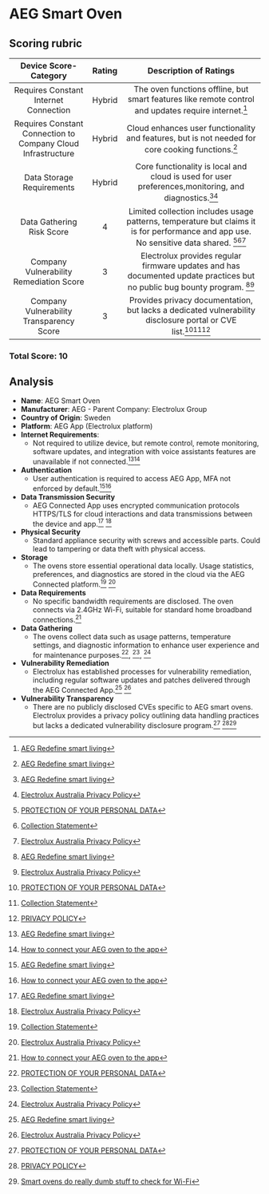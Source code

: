 # AEG Smart Oven

## Scoring rubric
| Device Score-Category |  Rating | Description of Ratings | 
| :---: | :---: | :---: | 
| Requires Constant Internet Connection | Hybrid | The oven functions offline, but smart features like remote control and updates require internet.[^1] |
| Requires Constant Connection to Company Cloud Infrastructure | Hybrid | 	Cloud enhances user functionality and features, but is not needed for core cooking functions.[^1] |
| Data Storage Requirements | Hybrid | 	Core functionality is local and cloud is used for user preferences,monitoring, and diagnostics.[^1][^7] |
| Data Gathering Risk Score | 4 | Limited collection includes usage patterns, temperature but claims it is for performance and app use.  No sensitive data shared. [^2][^3][^7] |
| Company Vulnerability Remediation Score | 3 | 	Electrolux provides regular firmware updates and has documented update practices but no public bug bounty program. [^1][^7]  |
| Company Vulnerability Transparency Score | 3 | Provides privacy documentation, but lacks a dedicated vulnerability disclosure portal or CVE list.[^2][^3][^4] | 

### Total Score: 10

## Analysis
- **Name**: AEG Smart Oven
- **Manufacturer**: AEG - Parent Company: Electrolux Group
- **Country of Origin**: Sweden
- **Platform**: AEG App (Electrolux platform)
- **Internet Requirements**:
  - Not required to utilize device, but remote control, remote monitoring, software updates, and integration with voice assistants features are unavailable if not connected.[^1][^8]
- **Authentication**
  - User authentication is required to access AEG App, MFA not enforced by default.[^1][^8]
- **Data Transmission Security**
  - AEG Connected App uses encrypted communication protocols HTTPS/TLS for cloud interactions and data transmissions between the device and app.[^1] [^7]
- **Physical Security**
  - Standard appliance security with screws and accessible parts. Could lead to tampering or data theft with physical access.
- **Storage**
  - The ovens store essential operational data locally. Usage statistics, preferences, and diagnostics are stored in the cloud via the AEG Connected platform.[^3] [^7]
- **Data Requirements**
  -  No specific bandwidth requirements are disclosed. The oven connects via 2.4GHz Wi-Fi, suitable for standard home broadband connections.[^8]
- **Data Gathering**
  - The ovens collect data such as usage patterns, temperature settings, and diagnostic information to enhance user experience and for maintenance purposes.[^2], [^3], [^7]
- **Vulnerability Remediation**
  - Electrolux has established processes for vulnerability remediation, including regular software updates and patches delivered through the AEG Connected App.[^1] [^7]
- **Vulnerability Transparency**
  - There are no publicly disclosed CVEs specific to AEG smart ovens. Electrolux provides a privacy policy outlining data handling practices but lacks a dedicated vulnerability disclosure program.[^2] [^4][^6]
 
[^1]: [AEG Redefine smart living](https://apps.apple.com/ie/app/aeg/id1599494494?)
[^2]: [PROTECTION OF YOUR PERSONAL DATA](https://www.electroluxgroup.com/privacy/en/)
[^3]: [Collection Statement](https://www.electrolux.com.au/privacy/)
[^4]: [PRIVACY POLICY](https://www.electroluxprofessional.com/au/data-privacy-statement/)
[^5]: [AEG Built-in Electric Single Oven](https://www.harveynorman.ie/home-appliances/cooking-appliances/ovens/single-ovens/aeg-built-in-electric-single-oven-bpe948730m.html?)
[^6]: [Smart ovens do really dumb stuff to check for Wi-Fi](https://www.theregister.com/2023/01/26/smart_ovens_do_dumb_stuff/?)
[^7]: [Electrolux Australia Privacy Policy](https://shop.aegaustralia.com.au/privacy-policy/?)
[^8]: [How to connect your AEG oven to the app](https://support.aeg.co.uk/support-articles/article/how-to-connect-your-aeg-oven-to-the-app?srsltid=AfmBOoo51VIrCwyCxVGC4U8XCghLNxq80ch3WJxCZkJZQzaRpHsqez2w&locale=en-GB)
